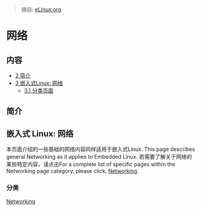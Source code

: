 > 摘自: [eLinux.org](http://eLinux.org/Networking")


# 网络



## 内容

-   [2 简介 ](#introduction)
-   [3 嵌入式Linux: 网络](#embedded-linux-networking)
    -   [3.1 分类页面](#categorized-pages)


## 简介

## 嵌入式 Linux: 网络

本页面介绍的一些基础的网络内容同样适用于嵌入式Linux. This page describes general Networking as it applies to Embedded Linux.
若需要了解关于网络的某些特定内容，请点击For a complete list of specific pages within the Networking page
category, please click,
[Networking](http://eLinux.org/Category:Networking "Category:Networking").

### 分类

[Networking](http://eLinux.org/Category:Networking "Category:Networking")




